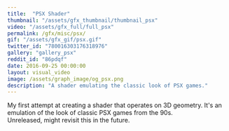 ```yaml
---
title:  "PSX Shader"
thumbnail: "/assets/gfx_thumbnail/thumbnail_psx"
video: "/assets/gfx_full/full_psx"
permalink: /gfx/misc/psx/
gif: "/assets/gfx_gif/psx.gif"
twitter_id: "780016303176318976" 
gallery: "gallery_psx"
reddit_id: "86pdqf"
date: 2016-09-25 00:00:00
layout: visual_video
image: /assets/graph_image/og_psx.png
description: "A shader emulating the classic look of PSX games."
---
```

My first attempt at creating a shader that operates on 3D geometry. It's an emulation of the look of classic PSX games from the 90s.   
Unreleased, might revisit this in the future.
